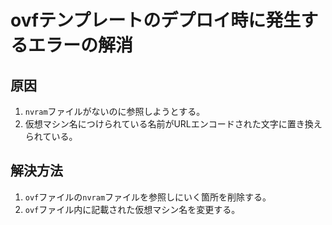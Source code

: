 # ovfテンプレートのデプロイ時に発生するエラーの解消
## 原因
1. `nvram`ファイルがないのに参照しようとする。
2. 仮想マシン名につけられている名前がURLエンコードされた文字に置き換えられている。
## 解決方法
1. `ovf`ファイルの`nvram`ファイルを参照しにいく箇所を削除する。
2. `ovf`ファイル内に記載された仮想マシン名を変更する。
